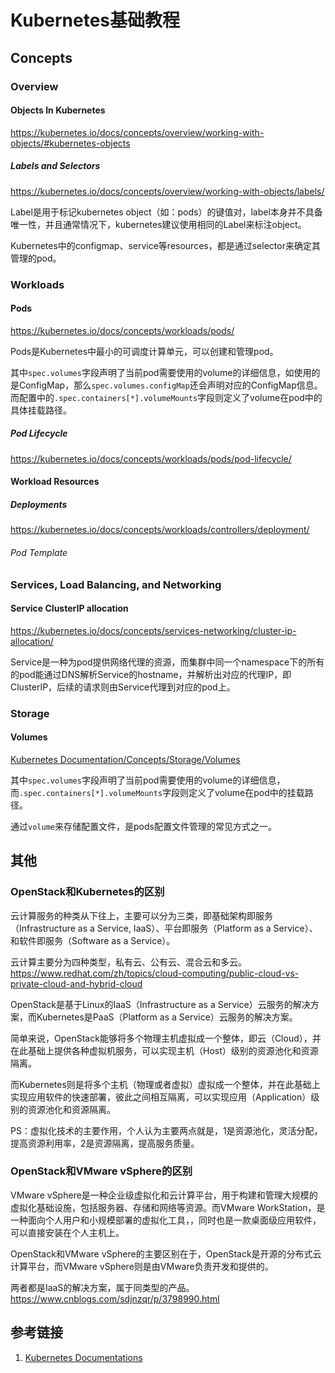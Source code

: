 # Kubernetes基础教程


## Concepts

### Overview


#### Objects In Kubernetes

https://kubernetes.io/docs/concepts/overview/working-with-objects/#kubernetes-objects

##### Labels and Selectors
https://kubernetes.io/docs/concepts/overview/working-with-objects/labels/

Label是用于标记kubernetes object（如：pods）的键值对，label本身并不具备唯一性，并且通常情况下，kubernetes建议使用相同的Label来标注object。

Kubernetes中的configmap、service等resources，都是通过selector来确定其管理的pod。


### Workloads


#### Pods
https://kubernetes.io/docs/concepts/workloads/pods/

Pods是Kubernetes中最小的可调度计算单元，可以创建和管理pod。

其中`spec.volumes`字段声明了当前pod需要使用的volume的详细信息，如使用的是ConfigMap，那么`spec.volumes.configMap`还会声明对应的ConfigMap信息。而配置中的`.spec.containers[*].volumeMounts`字段则定义了volume在pod中的具体挂载路径。


##### Pod Lifecycle
https://kubernetes.io/docs/concepts/workloads/pods/pod-lifecycle/


#### Workload Resources


##### Deployments
https://kubernetes.io/docs/concepts/workloads/controllers/deployment/


###### Pod Template

### Services, Load Balancing, and Networking

#### Service ClusterIP allocation
https://kubernetes.io/docs/concepts/services-networking/cluster-ip-allocation/

Service是一种为pod提供网络代理的资源，而集群中同一个namespace下的所有的pod能通过DNS解析Service的hostname，并解析出对应的代理IP，即ClusterIP，后续的请求则由Service代理到对应的pod上。

### Storage

#### Volumes
[Kubernetes Documentation/Concepts/Storage/Volumes](https://kubernetes.io/docs/concepts/storage/volumes/)


其中`spec.volumes`字段声明了当前pod需要使用的volume的详细信息，而`.spec.containers[*].volumeMounts`字段则定义了volume在pod中的挂载路径。

通过`volume`来存储配置文件，是pods配置文件管理的常见方式之一。


## 其他

### OpenStack和Kubernetes的区别

云计算服务的种类从下往上，主要可以分为三类，即基础架构即服务（Infrastructure as a Service, IaaS）、平台即服务（Platform as a Service）、和软件即服务（Software as a Service）。

云计算主要分为四种类型，私有云、公有云、混合云和多云。
https://www.redhat.com/zh/topics/cloud-computing/public-cloud-vs-private-cloud-and-hybrid-cloud

OpenStack是基于Linux的IaaS（Infrastructure as a Service）云服务的解决方案，而Kubernetes是PaaS（Platform as a Service）云服务的解决方案。

简单来说，OpenStack能够将多个物理主机虚拟成一个整体，即云（Cloud），并在此基础上提供各种虚拟机服务，可以实现主机（Host）级别的资源池化和资源隔离。

而Kubernetes则是将多个主机（物理或者虚拟）虚拟成一个整体，并在此基础上实现应用软件的快速部署，彼此之间相互隔离，可以实现应用（Application）级别的资源池化和资源隔离。

PS：虚拟化技术的主要作用，个人认为主要两点就是，1是资源池化，灵活分配，提高资源利用率，2是资源隔离，提高服务质量。


### OpenStack和VMware vSphere的区别

VMware vSphere是一种企业级虚拟化和云计算平台，用于构建和管理大规模的虚拟化基础设施，包括服务器、存储和网络等资源。而VMware WorkStation，是一种面向个人用户和小规模部署的虚拟化工具，，同时也是一款桌面级应用软件，可以直接安装在个人主机上。

OpenStack和VMware vSphere的主要区别在于，OpenStack是开源的分布式云计算平台，而VMware vSphere则是由VMware负责开发和提供的。

两者都是IaaS的解决方案，属于同类型的产品。
https://www.cnblogs.com/sdjnzqr/p/3798990.html

## 参考链接
1. [Kubernetes Documentations](https://kubernetes.io/docs/home/)